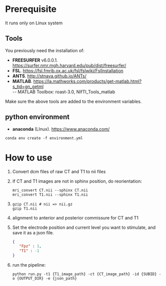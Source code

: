 # Prerequisite

It runs only on Linux system

## Tools

You previously need the installation of:

 - **FREESURFER** v6.0.0.1. https://surfer.nmr.mgh.harvard.edu/pub/dist/freesurfer/  
 - **FSL**. https://fsl.fmrib.ox.ac.uk/fsl/fslwiki/FslInstallation 
 - **ANTS**. http://stnava.github.io/ANTs/
 - **MATLAB**. https://la.mathworks.com/products/get-matlab.html?s_tid=gn_getml   
 -- MATLAB Toolbox: roast-3.0, NIfTI_Tools_matlab

Make sure the above tools are added to the environment variables.

## python environment

* **anaconda** (LInux). https://www.anaconda.com/

```shell
conda env create -f environment.yml
```
# How to use

1. Convert dcm files of raw CT and T1  to nii files

2. If CT and T1 images are not in sphinx position, do reorientation:

   ```shell
   mri_convert CT.nii --sphinx CT.nii
   mri_convert T1.nii --sphinx T1.nii
   ```

3. ```shell
   gzip CT.nii # nii => nii.gz
   gzip T1.nii
   ```

4. alignment to anterior and posterior commissure for CT and T1

5. Set the electrode position and current level you want to stimulate, and save it as a json file.

   ```json
   {
      "Fpz" : 1, 
      "T1" : -1
   }
   ```

6. run the pipeline:

   ```shell
   python run.py -t1 {T1_image_path} -ct {CT_image_path} -id {SUBID} -o {OUTPUT_DIR} -e {json_path}
   ```
